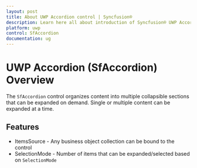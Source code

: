 ```yaml
---
layout: post
title: About UWP Accordion control | Syncfusion®
description: Learn here all about introduction of Syncfusion® UWP Accordion (SfAccordion) control, its elements and more.
platform: uwp
control: SfAccordion
documentation: ug
---
```


# UWP Accordion (SfAccordion) Overview

The `SfAccordion` control organizes content into multiple collapsible sections that can be expanded on demand. Single or multiple content can be expanded at a time.

## Features

* ItemsSource - Any business object collection can be bound to the control
* SelectionMode - Number of items that can be expanded/selected based on `SelectionMode`
